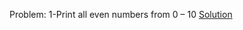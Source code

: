 Problem: 1-Print all even numbers from 0 – 10
[Solution](https://github.com/Slmti-BH/js_challenges/blob/main/misc/printEvenNumbers.js)
